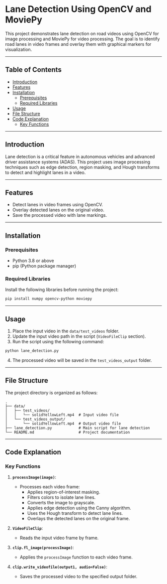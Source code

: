 # Lane Detection Using OpenCV and MoviePy

This project demonstrates lane detection on road videos using OpenCV for image processing and MoviePy for video processing. The goal is to identify road lanes in video frames and overlay them with graphical markers for visualization.

---

## Table of Contents

- [Introduction](#introduction)
- [Features](#features)
- [Installation](#installation)
  - [Prerequisites](#prerequisites)
  - [Required Libraries](#required-libraries)
- [Usage](#usage)
- [File Structure](#file-structure)
- [Code Explanation](#code-explanation)
  - [Key Functions](#key-functions)

---

## Introduction

Lane detection is a critical feature in autonomous vehicles and advanced driver assistance systems (ADAS). This project uses image processing techniques such as edge detection, region masking, and Hough transforms to detect and highlight lanes in a video.

---

## Features

- Detect lanes in video frames using OpenCV.
- Overlay detected lanes on the original video.
- Save the processed video with lane markings.

---

## Installation

### Prerequisites

- Python 3.8 or above
- pip (Python package manager)

### Required Libraries

Install the following libraries before running the project:

```bash
pip install numpy opencv-python moviepy
```
---

## Usage

1. Place the input video in the `data/test_videos` folder.
2. Update the input video path in the script (`VideoFileClip` section).
3. Run the script using the following command:

```bash
python lane_detection.py
```

4. The processed video will be saved in the `test_videos_output` folder.

---

## File Structure

The project directory is organized as follows:

```plaintext
.
├── data/
│   ├── test_videos/
│   │   └── solidYellowLeft.mp4  # Input video file
│   └── test_videos_output/
│       └── solidYellowLeft.mp4  # Output video file
├── lane_detection.py            # Main script for lane detection
└── README.md                    # Project documentation
```

---

## Code Explanation

### Key Functions

1. **`processImage(image)`**:
   - Processes each video frame:
     - Applies region-of-interest masking.
     - Filters colors to isolate lane lines.
     - Converts the image to grayscale.
     - Applies edge detection using the Canny algorithm.
     - Uses the Hough transform to detect lane lines.
     - Overlays the detected lanes on the original frame.

2. **`VideoFileClip`**:
   - Reads the input video frame by frame.

3. **`clip.fl_image(processImage)`**:
   - Applies the `processImage` function to each video frame.

4. **`clip.write_videofile(output1, audio=False)`**:
   - Saves the processed video to the specified output folder.

